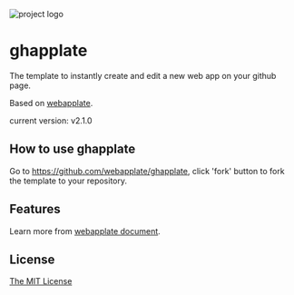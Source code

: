![project logo](https://raw.github.com/webapplate/ghapplate/gh-pages/public/style/icons/icon128.png) 

# ghapplate 

The template to instantly create and edit a new web app on your github page.

Based on [webapplate](http://webapplate.github.io/).

current version: v2.1.0

## How to use ghapplate

Go to https://github.com/webapplate/ghapplate, click 'fork' button to fork the template to your repository.

## Features

Learn more from [webapplate document](https://github.com/webapplate/webapplate/wiki).

## License

[The MIT License](http://opensource.org/licenses/MIT)
